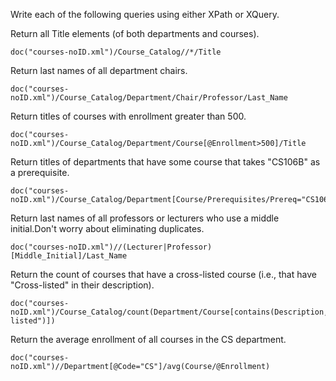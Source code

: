 Write each of the following queries using either XPath or XQuery.

Return all Title elements (of both departments and courses).
```XQuery
doc("courses-noID.xml")/Course_Catalog//*/Title
```

Return last names of all department chairs.
```XQuery
doc("courses-noID.xml")/Course_Catalog/Department/Chair/Professor/Last_Name
```

Return titles of courses with enrollment greater than 500.
```XQuery
doc("courses-noID.xml")/Course_Catalog/Department/Course[@Enrollment>500]/Title
```

Return titles of departments that have some course that takes "CS106B" as a prerequisite.
```XQuery
doc("courses-noID.xml")/Course_Catalog/Department[Course/Prerequisites/Prereq="CS106B"]/Title
```

Return last names of all professors or lecturers who use a middle initial.Don't worry about eliminating duplicates.
```XQuery
doc("courses-noID.xml")//(Lecturer|Professor)[Middle_Initial]/Last_Name
```

Return the count of courses that have a cross-listed course (i.e., that have "Cross-listed" in their description).
```XQuery
doc("courses-noID.xml")/Course_Catalog/count(Department/Course[contains(Description,"Cross-listed")])
```

Return the average enrollment of all courses in the CS department.
```XQuery
doc("courses-noID.xml")//Department[@Code="CS"]/avg(Course/@Enrollment)
```





